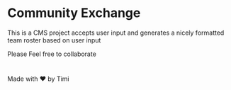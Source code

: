 # Community Exchange
This is a CMS project accepts user input and generates a nicely formatted team roster based on user input

Please Feel free to collaborate

# 
Made with ❤️ by Timi

